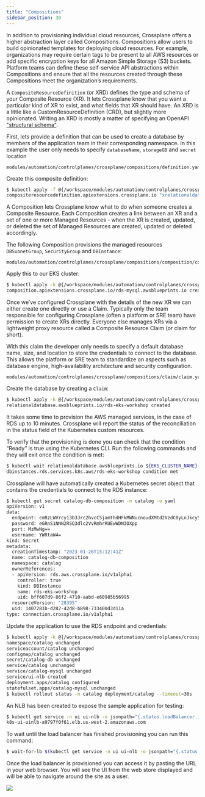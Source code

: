 ```yaml
---
title: "Compositions"
sidebar_position: 30
---
```


In addition to provisioning individual cloud resources, Crossplane offers a higher abstraction layer called Compositions. Compositions allow users to build opinionated templates for deploying cloud resources. For example, organizations may require certain tags to be present to all AWS resources or add specific encryption keys for all Amazon Simple Storage (S3) buckets. Platform teams can define these self-service API abstractions within Compositions and ensure that all the resources created through these Compositions meet the organization’s requirements.

A `CompositeResourceDefinition` (or XRD) defines the type and schema of your Composite Resource (XR). It lets Crossplane know that you want a particular kind of XR to exist, and what fields that XR should have. An XRD is a little like a CustomResourceDefinition (CRD), but slightly more opinionated. Writing an XRD is mostly a matter of specifying an OpenAPI ["structural schema"](https://kubernetes.io/docs/tasks/extend-kubernetes/custom-resources/custom-resource-definitions/).

First, lets provide a definition that can be used to create a database by members of the application team in their corresponding namespace. In this example the user only needs to specify `databaseName`, `storageGB` and `secret` location

```file
modules/automation/controlplanes/crossplane/compositions/definition.yaml
```

Create this composite definition:

```bash
$ kubectl apply -f @{/workspace/modules/automation/controlplanes/crossplane/compositions/definition.yaml}
compositeresourcedefinition.apiextensions.crossplane.io "xrelationaldatabases.awsblueprints.io" deleted
```

A Composition lets Crossplane know what to do when someone creates a Composite Resource. Each Composition creates a link between an XR and a set of one or more Managed Resources - when the XR is created, updated, or deleted the set of Managed Resources are created, updated or deleted accordingly.

The following Composition provisions the managed resources `DBSubnetGroup`, `SecurityGroup` and `DBInstance`:

```file
modules/automation/controlplanes/crossplane/compositions/composition/composition.yaml
```

Apply this to our EKS cluster:

```bash
$ kubectl apply -k @{/workspace/modules/automation/controlplanes/crossplane/compositions/composition}
composition.apiextensions.crossplane.io/rds-mysql.awsblueprints.io created
```

Once we’ve configured Crossplane with the details of the new XR we can either create one directly or use a Claim. Typically only the team responsible for configuring Crossplane (often a platform or SRE team) have permission to create XRs directly. Everyone else manages XRs via a lightweight proxy resource called a Composite Resource Claim (or claim for short).

With this claim the developer only needs to specify a default database name, size, and location to store the credentials to connect to the database. This allows the platform or SRE team to standardize on aspects such as database engine, high-availability architecture and security configuration.

```file
modules/automation/controlplanes/crossplane/compositions/claim/claim.yaml
```

Create the database by creating a `Claim`:

```bash
$ kubectl apply -k @{/workspace/modules/automation/controlplanes/crossplane/compositions/claim}
relationaldatabase.awsblueprints.io/rds-eks-workshop created
```

It takes some time to provision the AWS managed services, in the case of RDS up to 10 minutes. Crossplane will report the status of the reconciliation in the status field of the Kubernetes custom resources.

To verify that the provisioning is done you can check that the condition “Ready” is true using the Kubernetes CLI. Run the following commands and they will exit once the condition is met:

```bash timeout=1200
$ kubectl wait relationaldatabase.awsblueprints.io ${EKS_CLUSTER_NAME}-catalog-composition -n catalog --for=condition=Ready --timeout=20m
dbinstances.rds.services.k8s.aws/rds-eks-workshop condition met
```

Crossplane will have automatically created a Kubernetes secret object that contains the credentials to connect to the RDS instance:

```bash
$ kubectl get secret catalog-db-composition -n catalog -o yaml
apiVersion: v1
data:
  endpoint: cmRzLWVrcy13b3Jrc2hvcC5jamthdHFkMWNucnoudXMtd2VzdC0yLnJkcy5hbWF6b25hd3MuY29t
  password: eGRnS1NNN2RSQ3dlc2VvRmhrRUEwWDN3OXpp
  port: MzMwNg==
  username: YWRtaW4=
kind: Secret
metadata:
  creationTimestamp: "2023-01-26T15:12:41Z"
  name: catalog-db-composition
  namespace: catalog
  ownerReferences:
  - apiVersion: rds.aws.crossplane.io/v1alpha1
    controller: true
    kind: DBInstance
    name: rds-eks-workshop
    uid: bff607d9-86f2-4710-aabd-e60985b56995
  resourceVersion: "28395"
  uid: 1407281b-d282-42d8-b898-733400d3d11a
type: connection.crossplane.io/v1alpha1
```

Update the application to use the RDS endpoint and credentials:

```bash
$ kubectl apply -k @{/workspace/modules/automation/controlplanes/crossplane/compositions/application}
namespace/catalog unchanged
serviceaccount/catalog unchanged
configmap/catalog unchanged
secret/catalog-db unchanged
service/catalog unchanged
service/catalog-mysql unchanged
service/ui-nlb created
deployment.apps/catalog configured
statefulset.apps/catalog-mysql unchanged
$ kubectl rollout status -n catalog deployment/catalog --timeout=30s
```

An NLB has been created to expose the sample application for testing:

```bash
$ kubectl get service -n ui ui-nlb -o jsonpath="{.status.loadBalancer.ingress[*].hostname}{'\n'}"
k8s-ui-uinlb-a9797f0f61.elb.us-west-2.amazonaws.com
```

To wait until the load balancer has finished provisioning you can run this command:

```bash timeout=300
$ wait-for-lb $(kubectl get service -n ui ui-nlb -o jsonpath="{.status.loadBalancer.ingress[*].hostname}{'\n'}")
```

Once the load balancer is provisioned you can access it by pasting the URL in your web browser. You will see the UI from the web store displayed and will be able to navigate around the site as a user.

<browser url="http://k8s-ui-uinlb-a9797f0f61.elb.us-west-2.amazonaws.com">
<img src={require('@site/static/img/sample-app-screens/home.png').default}/>
</browser>
